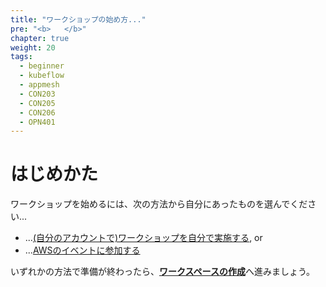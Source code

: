 ```yaml
---
title: "ワークショップの始め方..."
pre: "<b>   </b>"
chapter: true
weight: 20
tags:
  - beginner
  - kubeflow
  - appmesh
  - CON203
  - CON205
  - CON206
  - OPN401
---
```


<!--
# Getting Started
To start the workshop, follow one of the following depending on whether you are...
-->
# はじめかた
ワークショップを始めるには、次の方法から自分にあったものを選んでください...

<!--
* ...[running the workshop on your own (in your own account)](self_paced/), or
* ...[attending an AWS hosted event (using AWS provided hashes)](aws_event/)
-->
* ...[(自分のアカウントで)ワークショップを自分で実施する](self_paced/), or
* ...[AWSのイベントに参加する](aws_event/)


<!--
Once you have completed with either setup, continue with [**Create a Workspace**](/020_prerequisites/workspace/)
-->
いずれかの方法で準備が終わったら、[**ワークスペースの作成**](/020_prerequisites/workspace/)へ進みましょう。